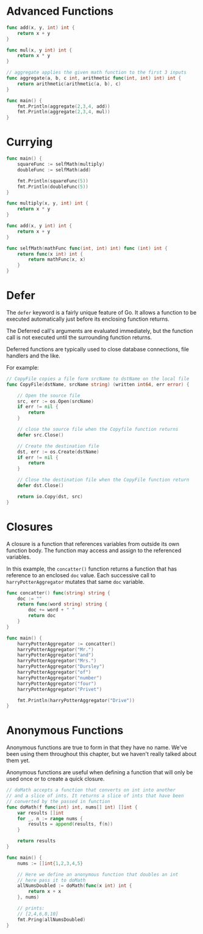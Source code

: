 # Advanced Functions

```go
func add(x, y, int) int {
    return x + y
}

func mul(x, y int) int {
    return x * y
}

// aggregate applies the given math function to the first 3 inputs
func aggregate(a, b, c int, arithmetic func(int, int) int) int {
    return arithmetic(arithmetic(a, b), c)
}

func main() {
    fmt.Println(aggregate(2,3,4, add))
    fmt.Println(aggregate(2,3,4, mul))
}
```

# Currying

```go
func main() {
    squareFunc := selfMath(multiply)
    doubleFunc := selfMath(add)

    fmt.Println(squareFunc(5))
    fmt.Println(doubleFunc(5))
}

func multiply(x, y, int) int {
    return x * y
}

func add(x, y int) int {
    return x + y
}

func selfMath(mathFunc func(int, int) int) func (int) int {
    return func(x int) int {
        return mathFunc(x, x)
    }
}
```

# Defer

The <code>defer</code> keyword is a fairly unique feature of Go. It allows a function to be executed automatically just before its enclosing function returns.

The Deferred call's arguments are evaluated immediately, but the function call is not executed until the surrounding function returns.

Deferred functions are typically used to close database connections, file handlers and the like.

For example:

```go
// CopyFile copies a file form srcName to dstName on the local file
func CopyFile(dstName, srcName string) (written int64, err error) {

    // Open the source file
    src, err := os.Open(srcName)
    if err != nil {
        return
    }

    // close the source file when the Copyfile function returns
    defer src.Close()

    // Create the destination file
    dst, err := os.Create(dstName)
    if err != nil {
        return
    }

    // Close the destination file when the CopyFile function return
    defer dst.Close()

    return io.Copy(dst, src)
}
```

# Closures

A closure is a function that references variables from outside its own function body. The function may access and assign to the referenced variables.

In this example, the <code>concatter()</code> function returns a function that has reference to an enclosed <code>doc</code> value. Each successive call to <code>harryPotterAggregator</code> mutates that same <code>doc</code> variable.

```go
func concatter() func(string) string {
    doc := ""
    return func(word string) string {
        doc += word + " "
        return doc
    }
}

func main() {
    harryPotterAggregator := concatter()
    harryPotterAggregator("Mr.")
    harryPotterAggregator("and")
    harryPotterAggregator("Mrs.")
    harryPotterAggregator("Dursley")
    harryPotterAggregator("of")
    harryPotterAggregator("number")
    harryPotterAggregator("four")
    harryPotterAggregator("Privet")

    fmt.Println(harryPotterAggregator("Drive"))
}
```

# Anonymous Functions

Anonymous functions are true to form in that they have no name. We've been using them throughout this chapter, but we haven't really talked about them yet.

Anonymous functions are useful when defining a function that will only be used once or to create a quick closure.

```go
// doMath accepts a function that converts on int into another
// and a slice of ints. It returns a slice of ints that have been
// converted by the passed in function
func doMath(f func(int) int, nums[] int) []int {
    var results []int
    for _, n := range nums {
        results = append(results, f(n))
    }

    return results
}

func main() {
    nums := []int{1,2,3,4,5}

    // Here we define an anonymous function that doubles an int
    // here pass it to doMath
    allNumsDoubled := doMath(func(x int) int {
        return x + x
    }, nums)

    // prints:
    // [2,4,6,8,10]
    fmt.Pring(allNumsDoubled)
}
```
